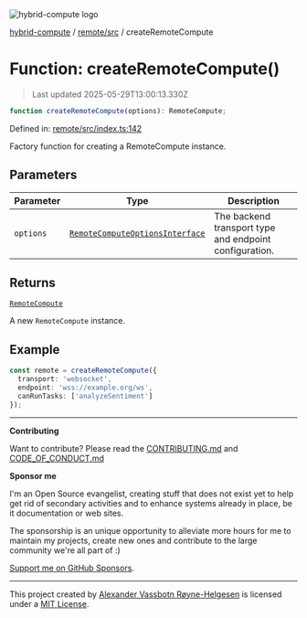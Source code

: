 <div><img alt="hybrid-compute logo" src="https://raw.githubusercontent.com/phun-ky/hybrid-compute/main/public/logo-hybrid-compute-horizontal-colored-package.svg?raw=true" style="max-height:32px;"/></div>

[hybrid-compute](../../../README.md) / [remote/src](../README.md) /
createRemoteCompute

# Function: createRemoteCompute()

> Last updated 2025-05-29T13:00:13.330Z

```ts
function createRemoteCompute(options): RemoteCompute;
```

Defined in:
[remote/src/index.ts:142](https://github.com/phun-ky/hybrid-compute/blob/main/packages/remote/src/index.ts#L142)

Factory function for creating a RemoteCompute instance.

## Parameters

| Parameter | Type                                                                                    | Description                                            |
| --------- | --------------------------------------------------------------------------------------- | ------------------------------------------------------ |
| `options` | [`RemoteComputeOptionsInterface`](../types/interfaces/RemoteComputeOptionsInterface.md) | The backend transport type and endpoint configuration. |

## Returns

[`RemoteCompute`](../classes/RemoteCompute.md)

A new `RemoteCompute` instance.

## Example

```ts
const remote = createRemoteCompute({
  transport: 'websocket',
  endpoint: 'wss://example.org/ws',
  canRunTasks: ['analyzeSentiment']
});
```

---

**Contributing**

Want to contribute? Please read the
[CONTRIBUTING.md](https://github.com/phun-ky/hybrid-compute/blob/main/CONTRIBUTING.md)
and
[CODE_OF_CONDUCT.md](https://github.com/phun-ky/hybrid-compute/blob/main/CODE_OF_CONDUCT.md)

**Sponsor me**

I'm an Open Source evangelist, creating stuff that does not exist yet to help
get rid of secondary activities and to enhance systems already in place, be it
documentation or web sites.

The sponsorship is an unique opportunity to alleviate more hours for me to
maintain my projects, create new ones and contribute to the large community
we're all part of :)

[Support me on GitHub Sponsors](https://github.com/sponsors/phun-ky).

---

This project created by [Alexander Vassbotn Røyne-Helgesen](http://phun-ky.net)
is licensed under a [MIT License](https://choosealicense.com/licenses/mit/).
